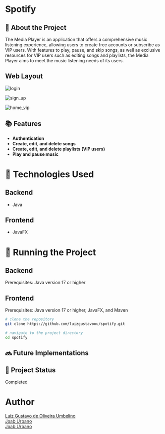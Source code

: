 # Spotify

## :memo: About the Project

The Media Player is an application that offers a comprehensive music listening experience, allowing users to create free accounts or subscribe as VIP users. With features to play, pause, and skip songs, as well as exclusive resources for VIP users such as editing songs and playlists, the Media Player aims to meet the music listening needs of its users.

## Web Layout
![login](https://github.com/luizgustavoou/spotify/assets/61148484/1183ee27-e7ee-4d25-9d35-ab4562ae8a32)

![sign_up](https://github.com/luizgustavoou/spotify/assets/61148484/f5d0e145-1800-4f71-8af7-1e180b04fc6c)

![home_vip](https://github.com/luizgustavoou/spotify/assets/61148484/d3152f63-b701-4fdd-b967-146bbc6c1698)

## :books: Features
* **Authentication**
* **Create, edit, and delete songs**
* **Create, edit, and delete playlists (VIP users)**
* **Play and pause music**

# :wrench: Technologies Used
## Backend
* Java

## Frontend
* JavaFX

# :rocket: Running the Project

## Backend
Prerequisites: Java version 17 or higher

## Frontend
Prerequisites: Java version 17 or higher, JavaFX, and Maven

```bash
# clone the repository
git clone https://github.com/luizgustavoou/spotify.git

# navigate to the project directory
cd spotify
```

## :soon: Future Implementations

## :dart: Project Status
Completed

# Author

<a href="https://github.com/luizgustavoou">Luiz Gustavo de Oliveira Umbelino</a><br>
<a href="https://github.com/JoabUrbano">Joab Urbano</a><br>
<a href="https://github.com/Fellpz9">Joab Urbano</a><br>
